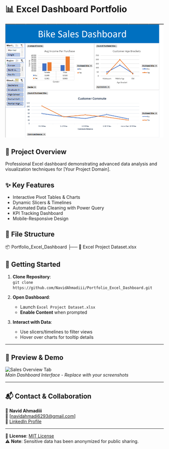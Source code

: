 # 📊 Excel Dashboard Portfolio

![Dashboard Preview](https://raw.githubusercontent.com/NavidAhmadiii/Portfolio_Excel_Dashboard/master/images/preview.png)
## 🚀 Project Overview
Professional Excel dashboard demonstrating advanced data analysis and visualization techniques for [Your Project Domain].

## ✨ Key Features
- Interactive Pivot Tables & Charts
- Dynamic Slicers & Timelines
- Automated Data Cleaning with Power Query
- KPI Tracking Dashboard
- Mobile-Responsive Design

## 📂 File Structure
📦 Portfolio_Excel_Dashboard
├── 📄 Excel Project Dataset.xlsx 

## 🚦 **Getting Started**  
1. **Clone Repository**:  
   `git clone https://github.com/NavidAhmadiii/Portfolio_Excel_Dashboard.git`  

2. **Open Dashboard**:  
   - Launch `Excel Project Dataset.xlsx`  
   - **Enable Content** when prompted  

3. **Interact with Data**:  
   - Use slicers/timelines to filter views  
   - Hover over charts for tooltip details  

---

## 📸 **Preview & Demo**  
![Sales Overview Tab](/images/preview1.png)  
*Main Dashboard Interface - Replace with your screenshots*  

---

## 📬 **Contact & Collaboration**  
👤 **Navid Ahmadiii**  
📧 [navidahmadi6293@gmail.com]  
🔗 [LinkedIn Profile](https://https://www.linkedin.com/in/navid-ahmadii/)

---

📄 **License**: [MIT License](https://choosealicense.com/licenses/mit/)  
⚠️ **Note**: Sensitive data has been anonymized for public sharing.  
